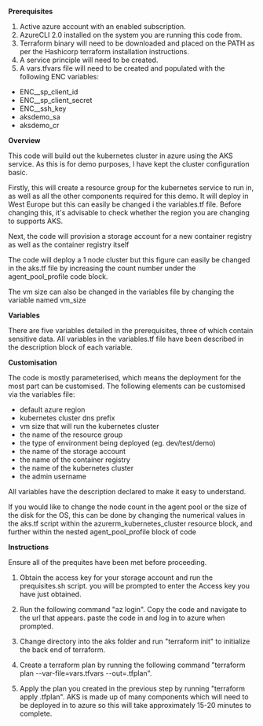 **Prerequisites**

1. Active azure account with an enabled subscription.
2. AzureCLI 2.0 installed on the system you are running this code from.
3. Terraform binary will need to be downloaded and placed on the PATH as per the Hashicorp terraform installation instructions.
4. A service principle will need to be created.
5. A vars.tfvars file will need to be created and populated with the following ENC variables:
  - ENC__sp_client_id
  - ENC__sp_client_secret
  - ENC__ssh_key
  - aksdemo_sa
  - aksdemo_cr

**Overview**

This code will build out the kubernetes cluster in azure using the AKS service.  As this is for demo purposes, I have kept the cluster configuration basic.

Firstly, this will create a resource group for the kubernetes service to run in, as well as all the other components required for this demo.  It will deploy in West Europe but this can easily be changed i the variables.tf file.  Before changing this, it's advisable to check whether the region you are changing to supports AKS.

Next, the code will provision a storage account for a new container registry as well as the container registry itself

The code will deploy a 1 node cluster but this figure can easily be changed in the aks.tf file by increasing the count number under the agent_pool_profile code block.

The vm size can also be changed in the variables file by changing the variable named vm_size

**Variables**

There are five variables detailed in the prerequisites, three of which contain sensitive data.  All variables in the variables.tf file have been described in the description block of each variable.

**Customisation**

The code is mostly parameterised, which means the deployment for the most part can be customised.  The following elements can be customised via the variables file:

  - default azure region
  - kubernetes cluster dns prefix
  - vm size that will run the kubernetes cluster
  - the name of the resource group
  - the type of environment being deployed (eg. dev/test/demo)
  - the name of the storage account
  - the name of the container registry
  - the name of the kubernetes cluster
  - the admin username

All variables have the description declared to make it easy to understand.

If you would like to change the node count in the agent pool or the size of the disk for the OS, this can be done by changing the numerical values in the aks.tf script within the azurerm_kubernetes_cluster resource block, and further within the nested agent_pool_profile block of code

**Instructions**

Ensure all of the prequites have been met before proceeding.

1. Obtain the access key for your storage account and run the prequisites.sh script.  you will be prompted to enter the Access key you have just obtained.

2. Run the following command "az login".  Copy the code and navigate to the url that appears.  paste the code in and log in to azure when prompted.

3. Change directory into the aks folder and run "terraform init" to initialize the back end of terraform.

4. Create a terraform plan by running the following command "terraform plan --var-file=vars.tfvars --out=.tfplan".

5. Apply the plan you created in the previous step by running "terraform apply .tfplan".  AKS is made up of many components which will need to be deployed in to azure so this will take approximately 15-20 minutes to complete.
